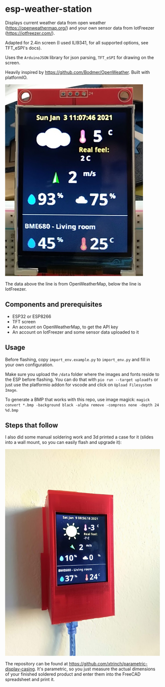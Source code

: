 # esp-weather-station

Displays current weather data from open weather (https://openweathermap.org/) and your own sensor data from IotFreezer (https://iotfreezer.com/).

Adapted for 2.4in screen (I used ILI9341, for all supported options, see TFT_eSPI's docs).

Uses the `ArduinoJSON` library for json parsing, `TFT_eSPI` for drawing on the screen.

Heavily inspired by https://github.com/Bodmer/OpenWeather. Built with platformIO.

![Image](https://github.com/xtrinch/esp-weather-station/blob/master/images/image.jpg)

The data above the line is from OpenWeatherMap, below the line is IotFreezer.

## Components and prerequisites

- ESP32 or ESP8266
- TFT screen
- An account on OpenWeatherMap, to get the API key
- An account on IotFreezer and some sensor data uploaded to it

## Usage

Before flashing, copy `import_env.example.py` to `import_env.py` and fill in your own configuration.

Make sure you upload the `/data` folder where the images and fonts reside to the ESP before flashing. You can do that with `pio run --target uploadfs` or just use the platformio addon for vscode and click on `Upload Filesystem Image`.

To generate a BMP that works with this repo, use image magick:
`magick convert *.bmp -background black -alpha remove -compress none -depth 24 %d.bmp`

## Steps that follow

I also did some manual soldering work and 3d printed a case for it (slides into a wall mount, so you can easily flash and upgrade it):

![Image](https://github.com/xtrinch/esp-weather-station/blob/master/images/weatherstation.jpg)

The repository can be found at https://github.com/xtrinch/parametric-display-casing. It's parametric, so you just measure the actual dimensions of your finished soldered product and enter them into the FreeCAD spreadsheet and print it.


